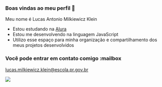 ### Boas vindas ao meu perfil 💙

Meu nome é Lucas Antonio Milkiewicz Klein

- Estou estudando na [Alura](https://www.alura.com.br)
- Estou me desenvolvendo na linguagem JavaScript
- Utilizo esse espaço para minha organização e compartilhamento dos meus projetos desenvolvidos

### Você pode entrar em contato comigo :mailbox

lucas.milkiewicz.klein@escola.pr.gov.br

![](https://tenor.com/beeyM.gif)
